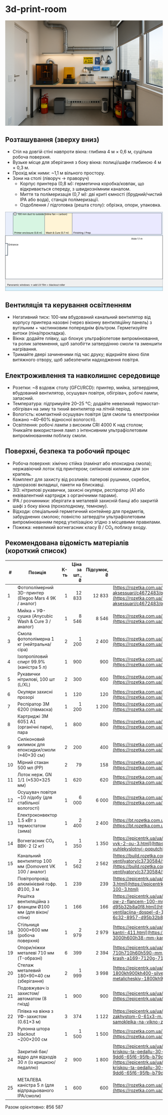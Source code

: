 # 3d-print-room

<img src="./7fb20b90-76ef-4f69-966a-269cfc1374b7.png">

## Розташування (зверху вниз)

* Стіл на довгій стіні навпроти вікна: глибина 4 м × 0,6 м, суцільна робоча поверхня.
* Вузьке місце для зберігання з боку вікна: полиці/шафи глибиною 4 м × 0,3 м.
* Прохід між ними: ~1,1 м вільного простору.
* Зони на столі (ліворуч → праворуч)
  * Корпус принтера (0,8 м): герметична коробка/ковпак, що відкривається спереду, з швидкознімним каналом.
  * Миття та полімеризація (0,7 м): дві криті ємності (брудний/чистий IPA або вода), станція полімеризації.
  * Оздоблення / підготовка (решта столу): обрізка, опори, упаковка.

<img src="./balcony_resin_lab.svg">

## Вентиляція та керування освітленням

* Негативний тиск: 100-мм вбудований канальний вентилятор від корпусу принтера назовні (через віконну вентиляційну панель) з вугільним + частинковим попереднім фільтром. Герметизуйте витоки (піна/прокладка).
* Вікна: додайте плівку, що блокує ультрафіолетове випромінювання, та ролик затемнення, щоб запобігти затвердінню смоли та зменшити нагрівання.
* Тримайте двері зачиненими під час друку; відкрийте вікно біля витяжного отвору, щоб забезпечити надходження повітря.

## Електроживлення та навколишнє середовище

* Розетки: ~8 вздовж столу (GFCI/RCD): принтер, мийка, затвердіння, вбудований вентилятор, осушувач повітря, обігрівач, робочі лампи, запасний.
* Температура: підтримуйте 20–25 °C; додайте невеликий термостат-обігрівач на зиму та тихий вентилятор на літній період.
* Вологість: компактний осушувач повітря (для смоли та електроніки бажано ~40–60% відносної вологості).
* Освітлення: робочі лампи з високим CRI 4000 K над столом; Уникайте використання ламп з інтенсивним ультрафіолетовим випромінюванням поблизу смоли.

## Поверхні, безпека та робочий процес

* Робоча поверхня: хімічно стійка (ламінат або епоксидна смола); нержавіючий лоток під принтером; силіконові килимки для зон крапель.
* Комплект для захисту від розливів: паперові рушники, скребок, одноразові вкладиші, пакети на блискавці.
* ЗІЗ: нітрилові рукавички, захисні окуляри, респіратор (A1 або еквівалентний картридж з органічними парами).
* IPA / розчинники: зберігати в металевій захисній банці або закритій шафі з боку вікна (прохолодному, темному).
* Відходи: спеціальний герметичний контейнер для предметів, забруднених смолою; повністю затвердіти ультрафіолетовим випромінюванням перед утилізацією згідно з місцевими правилами.
* Пожежа: невеликий вогнегасник класу B / CO₂ поблизу входу.

## Рекомендована відомість матеріалів (короткий список)

| #  | Позиція                                                   | К-ть | Ціна за шт., ₴ | Підсумок, ₴ | Посилання                                                                                                                                                                                                                                                                                                                            |
| -- | --------------------------------------------------------- | ---: | -------------: | ----------: | ------------------------------------------------------------------------------------------------------------------------------------------------------------------------------------------------------------------------------------------------------------------------------------------------------------------------------------ |
| 1  | Фотополімерний 3D-принтер (Elegoo Mars 4 9K / аналог)     |    1 |         12 833 |      12 833 | [https://rozetka.com.ua/ua/3d-ustroystva-i-aksessuari/c4672483/producer=elegoo/](https://rozetka.com.ua/ua/3d-ustroystva-i-aksessuari/c4672483/producer=elegoo/)                                                                                                                                                                     |
| 2  | Мийка + УФ-сушка (Anycubic Wash & Cure 3 / аналог)        |    1 |          8 546 |       8 546 | [https://rozetka.com.ua/ua/3d\_printers/c1593467/producer=anycubic/](https://rozetka.com.ua/ua/3d_printers/c1593467/producer=anycubic/)                                                                                                                                                                                              |
| 3  | Смола фотополімерна 1 кг (нейтральна/сіра)                |    2 |          1 200 |       2 400 | [https://rozetka.com.ua/ua/355724820/p355724820/](https://rozetka.com.ua/ua/355724820/p355724820/)                                                                                                                                                                                                                                   |
| 4  | Ізопропіловий спирт 99.9% (каністра 5 л)                  |    1 |            900 |         900 | [https://rozetka.com.ua/ua/485942986/p485942986/](https://rozetka.com.ua/ua/485942986/p485942986/)                                                                                                                                                                                                                                   |
| 5  | Рукавички нітрилові, 100 шт (L/XL)                        |    2 |            300 |         600 | [https://rozetka.com.ua/ua/nitrile\_gloves/c4660251/](https://rozetka.com.ua/ua/nitrile_gloves/c4660251/)                                                                                                                                                                                                                            |
| 6  | Окуляри захисні прозорі                                   |    1 |            120 |         120 | [https://rozetka.com.ua/ua/ochki\_zashitnie/c4628170/](https://rozetka.com.ua/ua/ochki_zashitnie/c4628170/)                                                                                                                                                                                                                          |
| 7  | Респіратор 3M 6200 (півмаска)                             |    1 |          1 200 |       1 200 | [https://rozetka.com.ua/ua/3m-6200/p207102984/](https://rozetka.com.ua/ua/3m-6200/p207102984/)                                                                                                                                                                                                                                       |
| 8  | Картриджі 3M 6051 A1 (органічні пари), пара               |    1 |            800 |         800 | [https://rozetka.com.ua/ua/3m-6051/p207102993/](https://rozetka.com.ua/ua/3m-6051/p207102993/)                                                                                                                                                                                                                                       |
| 9  | Силіконовий килимок для епоксидки/смоли (≈40×30 см)       |    2 |            200 |         400 | [https://rozetka.com.ua/ua/373286932/p373286932/](https://rozetka.com.ua/ua/373286932/p373286932/)                                                                                                                                                                                                                                   |
| 10 | Мірний стакан 500 мл (PP)                                 |    2 |             79 |         158 | [https://rozetka.com.ua/ua/325250512/p325250512/](https://rozetka.com.ua/ua/325250512/p325250512/)                                                                                                                                                                                                                                   |
| 11 | Лоток нерж. GN 1/1 (≈530×325 мм)                          |    1 |            620 |         620 | [https://rozetka.com.ua/ua/478662739/p478662739/](https://rozetka.com.ua/ua/478662739/p478662739/)                                                                                                                                                                                                                                   |
| 12 | Осушувач повітря \~10 л/добу (для стабільної вологості)   |    1 |          6 000 |       6 000 | [https://rozetka.com.ua/ua/389043636/p389043636/](https://rozetka.com.ua/ua/389043636/p389043636/)                                                                                                                                                                                                                                   |
| 13 | Електроконвектор 1.5 кВт з термостатом (зима)             |    1 |          2 400 |       2 400 | [https://bt.rozetka.com.ua/ua/259628876/p259628876/](https://bt.rozetka.com.ua/ua/259628876/p259628876/)                                                                                                                                                                                                                             |
| 14 | Вогнегасник CO₂ ВВК-2 (2 кг)                              |    1 |          1 350 |       1 350 | [https://epicentrk.ua/ua/shop/vohnehasnyk-vuhlekyslotnyi-poputchik-vvk-2-ou-3.html](https://epicentrk.ua/ua/shop/vohnehasnyk-vuhlekyslotnyi-poputchik-vvk-2-ou-3.html)                                                                                                                                                               |
| 15 | Канальний вентилятор 100 мм (Domovent VK 100 / аналог)    |    1 |          2 562 |       2 562 | [https://build.rozetka.com.ua/ua/vytyajnye-ventilyatory/c3730584/99355=539564/](https://build.rozetka.com.ua/ua/vytyajnye-ventilyatory/c3730584/99355=539564/)                                                                                                                                                                       |
| 16 | Повітропровід алюмінієвий гофр. Ø100, 3 м                 |    1 |            239 |         239 | [https://epicentrk.ua/ua/shop/vozdukhovod-2095-alyuvent-n-100-3.html](https://epicentrk.ua/ua/shop/vozdukhovod-2095-alyuvent-n-100-3.html)                                                                                                                                                                                           |
| 17 | Решітка вентиляційна з фланцем Ø100 мм (для вікон/стіни)  |    1 |            166 |         166 | [https://epicentrk.ua/ua/shop/mplc-resitka-ventilacijna-dospel-d-14-ow-z-flancem-100-mm-1f06d37e-9d70-6c32-8957-d95b32b8a0f8.html](https://epicentrk.ua/ua/shop/mplc-resitka-ventilacijna-dospel-d-14-ow-z-flancem-100-mm-1f06d37e-9d70-6c32-8957-d95b32b8a0f8.html)                                                                 |
| 18 | Стільниця 3000×600 мм (робоча поверхня)                   |    1 |          2 979 |       2 979 | [https://epicentrk.ua/ua/shop/plita-stoleshnitsy-3000h600h38-mm-kantri-411.html](https://epicentrk.ua/ua/shop/plita-stoleshnitsy-3000h600h38-mm-kantri-411.html)                                                                                                                                                                     |
| 19 | Опори/ніжки металеві 710 мм (T-образні)                   |    6 |            399 |       2 394 | [https://epicentrk.ua/ua/shop/nostaika-krash-a169-7120g-710h710h60h590-mm.html](https://epicentrk.ua/ua/shop/nostaika-krash-a169-7120g-710h710h60h590-mm.html)                                                                                                                                                                       |
| 20 | Стелаж металевий 180×90×40 см (зберігання)                |    2 |          1 999 |       3 998 | [https://epicentrk.ua/ua/shop/stelazh-metalicheskiy-1800kh900kh400-silver.html](https://epicentrk.ua/ua/shop/stelazh-metalicheskiy-1800kh900kh400-silver.html)                                                                                                                                                                       |
| 21 | Подовжувач із захистом/автоматом (8 гнізд)                |    1 |            900 |         900 | [https://epicentrk.ua/ua/shop/podovzhuvachi-i-perehidniki/](https://epicentrk.ua/ua/shop/podovzhuvachi-i-perehidniki/)                                                                                                                                                                                                               |
| 22 | Плівка на вікна з УФ-захистом (0.61×3 м)                  |    3 |            374 |       1 122 | [https://epicentrk.ua/ua/shop/plivka-samokleika-na-vikno-z-uf-zakhystom-0-61x3-m.html](https://epicentrk.ua/ua/shop/plivka-samokleika-na-vikno-z-uf-zakhystom-0-61x3-m.html)                                                                                                                                                         |
| 23 | Рулонна штора blackout \~200×200 см                       |    1 |          1 500 |       1 500 | [https://rozetka.com.ua/ua/111708640/c111708640/](https://rozetka.com.ua/ua/111708640/c111708640/)                                                                                                                                                                                                                                   |
| 24 | Закритий бак/відро для відходів 30 л (із кришкою/педаллю) |    2 |            900 |       1 800 | [https://epicentrk.ua/ua/shop/mplc-vidro-dla-smitta-mvm-bin-01-z-kriskou-ta-pedallu-30-l-antracit-bin-01-30l-anthracite-1ee94475-9dd6-65f6-95fb-b79da706b083.html](https://epicentrk.ua/ua/shop/mplc-vidro-dla-smitta-mvm-bin-01-z-kriskou-ta-pedallu-30-l-antracit-bin-01-30l-anthracite-1ee94475-9dd6-65f6-95fb-b79da706b083.html) |
| 25 | МЕТАЛЕВА каністра 5 л (для відпрацьованого IPA/смоли)     |    1 |            600 |         600 | [https://rozetka.com.ua/ua/393762732/p393762732/](https://rozetka.com.ua/ua/393762732/p393762732/)                                                                                                                                                                                                                                   |
Разом орієнтовно: ₴56 587
